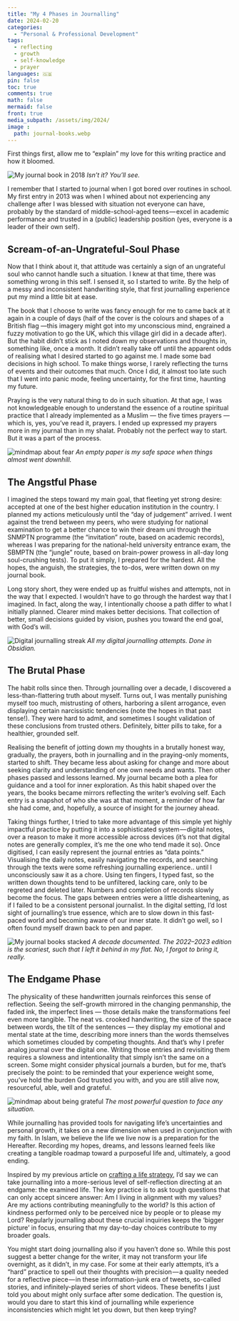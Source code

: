 ```yaml
---
title: "My 4 Phases in Journalling"
date: 2024-02-20
categories:
  - "Personal & Professional Development"
tags:
  - reflecting
  - growth
  - self-knowledge
  - prayer
languages: 🇬🇧
pin: false
toc: true
comments: true
math: false
mermaid: false
front: true
media_subpath: /assets/img/2024/
image :
  path: journal-books.webp
---
```


First things first, allow me to “explain” my love for this writing practice and how it bloomed.

![My journal book in 2018](2018notebook.webp)
_Isn’t it? You’ll see._


I remember that I started to journal when I got bored over routines in school. My first entry in 2013 was when I whined about not experiencing any challenge after I was blessed with situation not everyone can have, probably by the standard of middle-school-aged teens — excel in academic performance and trusted in a (public) leadership position (yes, everyone is a leader of their own self).

## Scream-of-an-Ungrateful-Soul Phase

Now that I think about it, that attitude was certainly a sign of an ungrateful soul who cannot handle such a situation. I knew at that time, there was something wrong in this self. I sensed it, so I started to write. By the help of a messy and inconsistent handwriting style, that first journalling experience put my mind a little bit at ease.

The book that I choose to write was fancy enough for me to came back at it again in a couple of days (half of the cover is the colours and shapes of a British flag —this imagery might got into my unconscious mind, engrained a fuzzy motivation to go the UK, which this village girl did in a decade after). But the habit didn’t stick as I noted down my observations and thoughts in, something like, once a month. It didn’t really take off until the apparent odds of realising what I desired started to go against me. I made some bad decisions in high school. To make things worse, I rarely reflecting the turns of events and their outcomes that much. Once I did, it almost too late such that I went into panic mode, feeling uncertainty, for the first time, haunting my future.

Praying is the very natural thing to do in such situation. At that age, I was not knowledgeable enough to understand the essence of a routine spiritual practice that I already implemented as a Muslim — the five times prayers — which is, yes, you’ve read it, prayers. I ended up expressed my prayers more in my journal than in my shalat. Probably not the perfect way to start. But it was a part of the process.

![mindmap about fear](fear-mindmap.webp)
_An empty paper is my safe space when things almost went downhill._


## The Angstful Phase

I imagined the steps toward my main goal, that fleeting yet strong desire: accepted at one of the best higher education institution in the country. I planned my actions meticulously until the “day of judgement” arrived. I went against the trend between my peers, who were studying for national examination to get a better chance to win their dream uni through the SNMPTN programme (the “invitation” route, based on academic records), whereas I was preparing for the national-held university entrance exam, the SBMPTN (the “jungle” route, based on brain-power prowess in all-day long soul-crushing tests). To put it simply, I prepared for the hardest. All the hopes, the anguish, the strategies, the to-dos, were written down on my journal book.

Long story short, they were ended up as fruitful wishes and attempts, not in the way that I expected. I wouldn’t have to go through the hardest way that I imagined. In fact, along the way, I intentionally choose a path differ to what I initially planned. Clearer mind makes better decisions. That collection of better, small decisions guided by vision, pushes you toward the end goal, with God’s will.

![Digital journalling streak](digital-journal-streak.webp)
_All my digital journalling attempts. Done in Obsidian._


## The Brutal Phase

The habit rolls since then. Through journalling over a decade, I discovered a less-than-flattering truth about myself. Turns out, I was mentally punishing myself too much, mistrusting of others, harboring a silent arrogance, even displaying certain narcissistic tendencies (note the hopes in that past tense!). They were hard to admit, and sometimes I sought validation of these conclusions from trusted others. Definitely, bitter pills to take, for a healthier, grounded self.

Realising the benefit of jotting down my thoughts in a brutally honest way, gradually, the prayers, both in journalling and in the praying-only moments, started to shift. They became less about asking for change and more about seeking clarity and understanding of one own needs and wants. Then other phases passed and lessons learned. My journal became both a plea for guidance and a tool for inner exploration. As this habit shaped over the years, the books became mirrors reflecting the writer’s evolving self. Each entry is a snapshot of who she was at that moment, a reminder of how far she had come, and, hopefully, a source of insight for the journey ahead.

Taking things further, I tried to take more advantage of this simple yet highly impactful practice by putting it into a sophisticated system — digital notes, over a reason to make it more accessible across devices (it’s not that digital notes are generally complex, it’s me the one who tend made it so). Once digitised, I can easily represent the journal entries as “data points.” Visualising the daily notes, easily navigating the records, and searching through the texts were some refreshing journalling experience.. until I unconsciously saw it as a chore. Using ten fingers, I typed fast, so the written down thoughts tend to be unfiltered, lacking care, only to be regreted and deleted later. Numbers and completion of records slowly become the focus. The gaps between entries were a little disheartening, as if I failed to be a consistent personal journalist. In the digital setting, I’d lost sight of journalling’s true essence, which are to slow down in this fast-paced world and becoming aware of our inner state. It didn’t go well, so I often found myself drawn back to pen and paper.

![My journal books stacked](journal-books.webp)
_A decade documented. The 2022–2023 edition is the scariest, such that I left it behind in my flat. No, I forgot to bring it, really._


## The Endgame Phase

The physicality of these handwritten journals reinforces this sense of reflection. Seeing the self-growth mirrored in the changing penmanship, the faded ink, the imperfect lines — those details make the transformations feel even more tangible. The neat vs. crooked handwriting, the size of the space between words, the tilt of the sentences — they display my emotional and mental state at the time, describing more inners than the words themselves which sometimes clouded by competing thoughts. And that’s why I prefer analog journal over the digital one. Writing those entries and revisiting them requires a slowness and intentionality that simply isn’t the same on a screen. Some might consider physical journals a burden, but for me, that’s precisely the point: to be reminded that your experience weight some, you’ve hold the burden God trusted you with, and you are still alive now, resourceful, able, well and grateful.

![mindmap about being grateful](grateful-mindmap.webp)
_The most powerful question to face any situation._

While journalling has provided tools for navigating life’s uncertainties and personal growth, it takes on a new dimension when used in conjunction with my faith. In Islam, we believe the life we live now is a preparation for the Hereafter. Recording my hopes, dreams, and lessons learned feels like creating a tangible roadmap toward a purposeful life and, ultimately, a good ending.

Inspired by my previous article on [crafting a life strategy](/posts/menuju-strategi-hidup-konsep-dan-relasi), I’d say we can take journalling into a more-serious level of self-reflection directing at an endgame: the examined life. The key practice is to ask tough questions that can only accept sincere answer: Am I living in alignment with my values? Are my actions contributing meaningfully to the world? Is this action of kindness performed only to be perceived nice by people or to please my Lord? Regularly journalling about these crucial inquiries keeps the ‘bigger picture’ in focus, ensuring that my day-to-day choices contribute to my broader goals.

You might start doing journalling also if you haven’t done so. While this post suggest a better change for the writer, it may not transform your life overnight, as it didn’t, in my case. For some at their early attempts, it’s a “hard” practice to spell out their thoughts with precision — a quality needed for a reflective piece — in these information-junk era of tweets, so-called stories, and infinitely-played series of short videos. These benefits I just told you about might only surface after some dedication. The question is, would you dare to start this kind of journalling while experience inconsistencies which might let you down, but then keep trying?